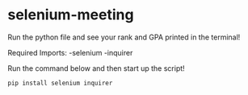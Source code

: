 # selenium-meeting

Run the python file and see your rank and GPA printed in the terminal!

Required Imports:
-selenium
-inquirer

Run the command below and then start up the script!
```
pip install selenium inquirer
```
